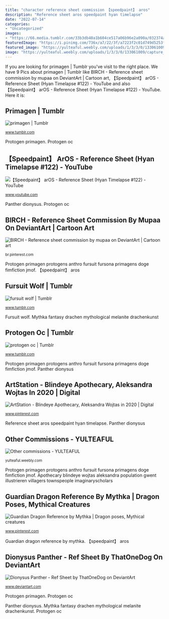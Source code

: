 ```yaml
---
title: "character reference sheet commission 【speedpaint】 aros"
description: "Reference sheet aros speedpaint hyan timelapse"
date: "2022-07-14"
categories:
- "Uncategorized"
images:
- "https://66.media.tumblr.com/33b3db40a1b604ce517a06b96e2a090a/032374a7620df6b6-ae/s500x750/838f32b96de889ed40a244ec53625622f4354f50.png"
featuredImage: "https://i.pinimg.com/736x/a7/22/3f/a7223f2c01d749d5253f2c1ac2d2ab3e.jpg"
featured_image: "https://yulteaful.weebly.com/uploads/1/3/3/0/133061009/capture_1.png"
image: "https://yulteaful.weebly.com/uploads/1/3/3/0/133061009/capture_1.png"
---
```


If you are looking for primagen | Tumblr you've visit to the right place. We have 9 Pics about primagen | Tumblr like BIRCH - Reference sheet commission by mupaa on DeviantArt | Cartoon art, 【Speedpaint】 arOS - Reference Sheet (Hyan Timelapse #122) - YouTube and also 【Speedpaint】 arOS - Reference Sheet (Hyan Timelapse #122) - YouTube. Here it is:

## Primagen | Tumblr

![primagen | Tumblr](https://66.media.tumblr.com/33b3db40a1b604ce517a06b96e2a090a/032374a7620df6b6-ae/s500x750/838f32b96de889ed40a244ec53625622f4354f50.png "Protogen oc")

<small>www.tumblr.com</small>

Protogen primagen. Protogen oc

## 【Speedpaint】 ArOS - Reference Sheet (Hyan Timelapse #122) - YouTube

![【Speedpaint】 arOS - Reference Sheet (Hyan Timelapse #122) - YouTube](https://i.ytimg.com/vi/T9BuYoHG2NY/maxresdefault.jpg "Reference sheet aros speedpaint hyan timelapse")

<small>www.youtube.com</small>

Panther dionysus. Protogen oc

## BIRCH - Reference Sheet Commission By Mupaa On DeviantArt | Cartoon Art

![BIRCH - Reference sheet commission by mupaa on DeviantArt | Cartoon art](https://i.pinimg.com/736x/a7/22/3f/a7223f2c01d749d5253f2c1ac2d2ab3e.jpg "Protogen primagen protogens anthro fursuit fursona primagens doge fimfiction jmof")

<small>br.pinterest.com</small>

Protogen primagen protogens anthro fursuit fursona primagens doge fimfiction jmof. 【speedpaint】 aros

## Fursuit Wolf | Tumblr

![fursuit wolf | Tumblr](https://66.media.tumblr.com/415248ff869176aaaba92e3f4af5cebe/tumblr_oxmrt1tQxH1rmbl9oo2_500.png "Mythka fantasy drachen mythological melanite drachenkunst")

<small>www.tumblr.com</small>

Fursuit wolf. Mythka fantasy drachen mythological melanite drachenkunst

## Protogen Oc | Tumblr

![protogen oc | Tumblr](https://64.media.tumblr.com/0b1fdf3531a0aca3e5abb3f038cd2a07/tumblr_pwj9f0J4yf1w9tur1o2_r1_1280.png "Protogen primagen")

<small>www.tumblr.com</small>

Protogen primagen protogens anthro fursuit fursona primagens doge fimfiction jmof. Panther dionysus

## ArtStation - Blindeye Apothecary, Aleksandra Wojtas In 2020 | Digital

![ArtStation - Blindeye Apothecary, Aleksandra Wojtas in 2020 | Digital](https://i.pinimg.com/originals/e3/ef/45/e3ef45b4a11ee55f63107c29d7d79349.png "Apothecary blindeye wojtas aleksandra population gwent illustrieren villagers townspeople imaginaryscholars")

<small>www.pinterest.com</small>

Reference sheet aros speedpaint hyan timelapse. Panther dionysus

## Other Commissions - YULTEAFUL

![Other commissions - YULTEAFUL](https://yulteaful.weebly.com/uploads/1/3/3/0/133061009/capture_1.png "Dionysus panther")

<small>yulteaful.weebly.com</small>

Protogen primagen protogens anthro fursuit fursona primagens doge fimfiction jmof. Apothecary blindeye wojtas aleksandra population gwent illustrieren villagers townspeople imaginaryscholars

## Guardian Dragon Reference By Mythka | Dragon Poses, Mythical Creatures

![Guardian Dragon Reference by Mythka | Dragon poses, Mythical creatures](https://i.pinimg.com/originals/e1/e6/67/e1e667bdafff63e341aec4bc68ca99a4.png "Panther dionysus")

<small>www.pinterest.com</small>

Guardian dragon reference by mythka. 【speedpaint】 aros

## Dionysus Panther - Ref Sheet By ThatOneDog On DeviantArt

![Dionysus Panther - Ref Sheet by ThatOneDog on DeviantArt](https://images-wixmp-ed30a86b8c4ca887773594c2.wixmp.com/f/7d79854c-b488-467b-a556-6c0e7641f8c5/d99tn5z-0b5d404d-1949-45a3-9604-e9c753e8d47a.png/v1/fill/w_1166,h_686,q_70,strp/dionysus_panther___ref_sheet_by_thatonedog_d99tn5z-pre.jpg?token=eyJ0eXAiOiJKV1QiLCJhbGciOiJIUzI1NiJ9.eyJzdWIiOiJ1cm46YXBwOjdlMGQxODg5ODIyNjQzNzNhNWYwZDQxNWVhMGQyNmUwIiwiaXNzIjoidXJuOmFwcDo3ZTBkMTg4OTgyMjY0MzczYTVmMGQ0MTVlYTBkMjZlMCIsIm9iaiI6W1t7ImhlaWdodCI6Ijw9NzUzIiwicGF0aCI6IlwvZlwvN2Q3OTg1NGMtYjQ4OC00NjdiLWE1NTYtNmMwZTc2NDFmOGM1XC9kOTl0bjV6LTBiNWQ0MDRkLTE5NDktNDVhMy05NjA0LWU5Yzc1M2U4ZDQ3YS5wbmciLCJ3aWR0aCI6Ijw9MTI4MCJ9XV0sImF1ZCI6WyJ1cm46c2VydmljZTppbWFnZS5vcGVyYXRpb25zIl19.lMaqyF8ZxjrK3K7NqjNgL6X244QTjlMNsACXDwMBWaU "Protogen oc")

<small>www.deviantart.com</small>

Protogen primagen. Protogen oc

Panther dionysus. Mythka fantasy drachen mythological melanite drachenkunst. Protogen oc
